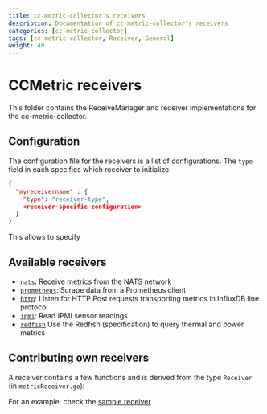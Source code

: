 ```yaml
---
title: cc-metric-collector's receivers
description: Documentation of cc-metric-collector's receivers
categories: [cc-metric-collector]
tags: [cc-metric-collector, Receiver, General]
weight: 40
---
```


# CCMetric receivers

This folder contains the ReceiveManager and receiver implementations for the cc-metric-collector.

## Configuration

The configuration file for the receivers is a list of configurations. The `type` field in each specifies which receiver to initialize.

```json
{
  "myreceivername" : {
    "type": "receiver-type",
    <receiver-specific configuration>
  }
}
```

This allows to specify

## Available receivers

- [`nats`](./natsReceiver.md): Receive metrics from the NATS network
- [`prometheus`](./prometheusReceiver.md): Scrape data from a Prometheus client
- [`http`](./httpReceiver.md): Listen for HTTP Post requests transporting metrics in InfluxDB line protocol
- [`ipmi`](./ipmiReceiver.md): Read IPMI sensor readings
- [`redfish`](redfishReceiver.md) Use the Redfish (specification) to query thermal and power metrics

## Contributing own receivers

A receiver contains a few functions and is derived from the type `Receiver` (in `metricReceiver.go`):

For an example, check the [sample receiver](./sampleReceiver.go)

